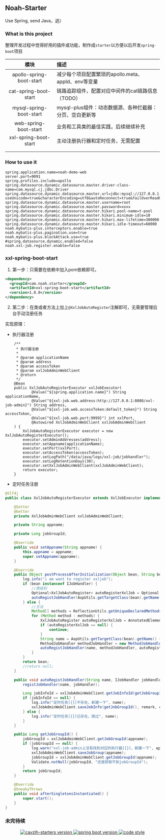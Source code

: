 

## Noah-Starter

Use Spring, send Java，逃）

### What is this project

整理开发过程中觉得好用的插件或功能，制作成`starter`以方便以后开发`spring-boot`项目

|           模块           | 描述                                                     |
| :----------------------: | :------------------------------------------------------- |
| apollo-spring-boot-start | 减少每个项目配置繁琐的apollo.meta、appId、env等变量      |
|  cat-spring-boot-start   | 链路追踪组件，配置对应中间件的cat链路信息（TODO）        |
| mysql-spring-boot-start  | mysql-plus组件：动态数据源、各种拦截器：分页、空白更新等 |
|  web-spring-boot-start   | 业务和工具类的最佳实践，后续继续补充                     |
|  xxl-spring-boot-start   | 主动注册执行器和定时任务，无需配置                       |
|                          |                                                          |
|                          |                                                          |

### How to use it

```properties
spring.application.name=noah-demo-web
server.port=9091
spring.profiles.include=apollo
spring.datasource.dynamic.datasource.master.driver-class-name=com.mysql.cj.jdbc.Driver
spring.datasource.dynamic.datasource.master.url=jdbc:mysql://127.0.0.1:3306/noah?useUnicode=true&characterEncoding=utf8&autoReconnect=true&failOverReadOnly=false&allowMultiQueries=true&useSSL=false&serverTimezone=Asia/Shanghai&useAffectedRows=true
spring.datasource.dynamic.datasource.master.username=root
spring.datasource.dynamic.datasource.master.password=xxxx
spring.datasource.dynamic.datasource.master.hikari.pool-name=t-pool
spring.datasource.dynamic.datasource.master.hikari.minimum-idle=10
spring.datasource.dynamic.datasource.master.hikari.max-lifetime=300000
spring.datasource.dynamic.datasource.master.hikari.idle-timeout=60000
noah.mybatis-plus.interceptors.enable=true
noah.mybatis-plus.pagination.use=true
noah.mybatis-plus.blockAttack.use=true
#spring.datasource.dynamic.enabled=false
noah.xxl-job.register.enable=false
```

### xxl-spring-boot-start

1. 第一步：只需要在依赖中加入pom依赖即可。

```xml
<dependency>
  <groupId>com.noah.starter</groupId>
  <artifactId>xxl-spring-boot-start</artifactId>
  <version>1.0.0</version>
</dependency>
```

2. 第二步：在类或者方法上加上`@XxlJobAutoRegister`注解即可，无需要管理后台手动注册任务

实现原理：

- 执行器注册

```
    /**
     * 执行器注册
     *
     * @param applicationName
     * @param address
     * @param accessToken
     * @param xxlJobAdminWebClient
     * @return
     */
    @Bean
    public XxlJobAutoRegisterExecutor xxlJobExecutor(
            @Value("${spring.application.name}") String applicationName,
            @Value("${xxl-job.web.address:http://127.0.0.1:8080/xxl-job-admin}") String address,
            @Value("${xxl-job.web.accessToken:default_token}") String accessToken,
            @Value("${xxl-job.web.port:9999}") int xxlPort,
            @Autowired XxlJobAdminWebClient xxlJobAdminWebClient
    ) {
        XxlJobAutoRegisterExecutor executor = new XxlJobAutoRegisterExecutor();
        executor.setAdminAddresses(address);
        executor.setAppname(applicationName);
        executor.setPort(xxlPort);
        executor.setAccessToken(accessToken);
        executor.setLogPath("/data/java/logs/xxl-job/jobhandler");
        executor.setLogRetentionDays(30);
        executor.setXxlJobAdminWebClient(xxlJobAdminWebClient);
        return executor;
    }

```

- 定时任务注册

```java
@Slf4j
public class XxlJobAutoRegisterExecutor extends XxlJobExecutor implements BeanPostProcessor, SmartInitializingSingleton, DisposableBean {

    @Setter
    @Getter
    private XxlJobAdminWebClient xxlJobAdminWebClient;

    private String appname;

    private Long jobGroupId;

    @Override
    public void setAppname(String appname) {
        this.appname = appname;
        super.setAppname(appname);
    }

    @Override
    public Object postProcessAfterInitialization(Object bean, String beanName) throws BeansException {
        log.info("i am want to register xxljob");
        if (bean instanceof IJobHandler) {
            //类级别
            Optional<XxlJobAutoRegister> autoRegisterXxlJob = Optional.ofNullable(AnnotatedElementUtils.findMergedAnnotation(bean.getClass(), XxlJobAutoRegister.class));
            autoRegistJobHandler(AopUtils.getTargetClass(bean).getName(), (IJobHandler) bean, autoRegisterXxlJob.map(XxlJobAutoRegister::remark).orElse(null), autoRegisterXxlJob.map(XxlJobAutoRegister::cron).orElse(null));
        } else {
            //方法
            Method[] methods = ReflectionUtils.getUniqueDeclaredMethods(bean.getClass());
            for (Method method : methods) {
                XxlJobAutoRegister autoRegisterXxlJob = AnnotatedElementUtils.findMergedAnnotation(method, XxlJobAutoRegister.class);
                if (autoRegisterXxlJob == null) {
                    continue;
                }
                String name = AopUtils.getTargetClass(bean).getName() + "#" + method.getName();
                MethodJobHandler methodJobHandler = new MethodJobHandler(bean, method, null, null);
                autoRegistJobHandler(name, methodJobHandler, autoRegisterXxlJob.remark(), autoRegisterXxlJob.cron());
            }
        }
        return bean;
        //return null;
    }

    public void autoRegistJobHandler(String name, IJobHandler jobHandler, String remark, String cron) {
        registJobHandler(name, jobHandler);

        Long jobInfoId = xxlJobAdminWebClient.getJobInfoId(getJobGroupId(), name);
        if (jobInfoId == null) {
            log.info("定时任务[{}]不存在，新建一下", name);
            xxlJobAdminWebClient.saveJobInfo(getJobGroupId(), remark, cron, name);
        } else {
            log.info("定时任务[{}]已存在，跳过", name);
        }
    }

    public Long getJobGroupId() {
        jobGroupId = xxlJobAdminWebClient.getJobGroupId(appname);
        if (jobGroupId == null) {
            log.warn("xxl-job-admin上没有找到对应的执行器[{}]，新建一下", appname);
            xxlJobAdminWebClient.saveJobGroup(appname);
            jobGroupId = xxlJobAdminWebClient.getJobGroupId(appname);
            Validate.notNull(jobGroupId, "还是获取不到jobGroupId");
        }
        return jobGroupId;
    }

    @Override
    @SneakyThrows
    public void afterSingletonsInstantiated() {
        super.start();
    }
}
```

### 未完待续

<p align="center">  
  <a href="https://github.com/Codeprh/noah-starter">
    <img alt="cayzlh-starters version" src="https://img.shields.io/badge/noah--starter-1.0.x-blue">
  </a>
  <a href="https://github.com/spring-projects/spring-boot">
    <img alt="spring boot version" src="https://img.shields.io/badge/spring%20boot-2.2.1.RELEASE-brightgreen">
  </a>
  <a href="https://github.com/Codeprh/noah-starter/blob/main/LICENSE">
    <img alt="code style" src="https://img.shields.io/github/license/cayzlh/noah-starter">
  </a>
</p>
